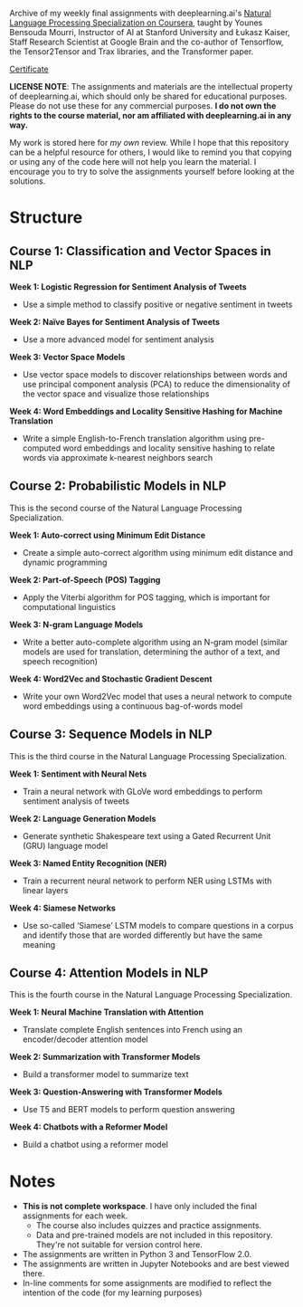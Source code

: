 Archive of my weekly final assignments with deeplearning.ai's [Natural Language Processing Specialization on Coursera](https://www.coursera.org/specializations/natural-language-processing), taught by Younes Bensouda Mourri, Instructor of AI at Stanford University and Łukasz Kaiser, Staff Research Scientist at Google Brain and the co-author of Tensorflow, the Tensor2Tensor and Trax libraries, and the Transformer paper. 

[Certificate](https://coursera.org/share/edef25426347b74c7ea0d11cce365065)

**LICENSE NOTE**: The assignments and materials are the intellectual property of deeplearning.ai, which should only be shared for educational purposes. Please do not use these for any commercial purposes. **I do not own the rights to the course material, nor am affiliated with deeplearning.ai in any way.**

My work is stored here for *my own* review. While I hope that this repository can be a helpful resource for others, I would like to remind you that copying or using any of the code here will not help you learn the material. I encourage you to try to solve the assignments yourself before looking at the solutions.

# Structure

## Course 1: Classification and Vector Spaces in NLP

**Week 1: Logistic Regression for Sentiment Analysis of Tweets**

- Use a simple method to classify positive or negative sentiment in tweets

**Week 2: Naïve Bayes for Sentiment Analysis of Tweets**

- Use a more advanced model for sentiment analysis

**Week 3: Vector Space Models**

- Use vector space models to discover relationships between words and use principal component analysis (PCA) to reduce the dimensionality of the vector space and visualize those relationships

**Week 4: Word Embeddings and Locality Sensitive Hashing for Machine Translation**

- Write a simple English-to-French translation algorithm using pre-computed word embeddings and locality sensitive hashing to relate words via approximate k-nearest neighbors search


## Course 2: Probabilistic Models in NLP

This is the second course of the Natural Language Processing Specialization.

**Week 1: Auto-correct using Minimum Edit Distance**

- Create a simple auto-correct algorithm using minimum edit distance and dynamic programming

**Week 2: Part-of-Speech (POS) Tagging**

- Apply the Viterbi algorithm for POS tagging, which is important for computational linguistics

**Week 3: N-gram Language Models**

- Write a better auto-complete algorithm using an N-gram model (similar models are used for translation, determining the author of a text, and speech recognition)

**Week 4: Word2Vec and Stochastic Gradient Descent**

- Write your own Word2Vec model that uses a neural network to compute word embeddings using a continuous bag-of-words model


## Course 3: Sequence Models in NLP

This is the third course in the Natural Language Processing Specialization.

**Week 1: Sentiment with Neural Nets**

- Train a neural network with GLoVe word embeddings to perform sentiment analysis of tweets

**Week 2: Language Generation Models**

- Generate synthetic Shakespeare text using a Gated Recurrent Unit (GRU) language model

**Week 3: Named Entity Recognition (NER)**

- Train a recurrent neural network to perform NER using LSTMs with linear layers

**Week 4: Siamese Networks**

- Use so-called ‘Siamese’ LSTM models to compare questions in a corpus and identify those that are worded differently but have the same meaning


## Course 4: Attention Models in NLP

This is the fourth course in the Natural Language Processing Specialization.

**Week 1: Neural Machine Translation with Attention**

- Translate complete English sentences into French using an encoder/decoder attention model

**Week 2: Summarization with Transformer Models**

- Build a transformer model to summarize text

**Week 3: Question-Answering with Transformer Models**

- Use T5 and BERT models to perform question answering

**Week 4: Chatbots with a Reformer Model**

- Build a chatbot using a reformer model

# Notes
- **This is not complete workspace**. I have only included the final assignments for each week. 
    - The course also includes quizzes and practice assignments. 
    - Data and pre-trained models are not included in this repository. They're not suitable for version control here.
- The assignments are written in Python 3 and TensorFlow 2.0.
- The assignments are written in Jupyter Notebooks and are best viewed there.
- In-line comments for some assignments are modified to reflect the intention of the code (for my learning purposes)